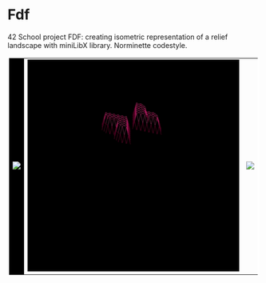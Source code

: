 # Fdf
42 School project FDF: creating isometric representation of a
relief landscape with miniLibX library. Norminette codestyle.
<div>
    <table cellpadding="0" bordercolor="white">
      <tr>
          <td  bgcolor="#000000">
                <img src="gifs/mars_square.gif"/>
          </td>
          <td>
                <img src="gifs/heart_square.gif" bordercolor="white"/>
          </td>
          <td>
                <img src="gifs/t1_square.gif"/>
          </td>
        </tr>
    </table>
</div>
